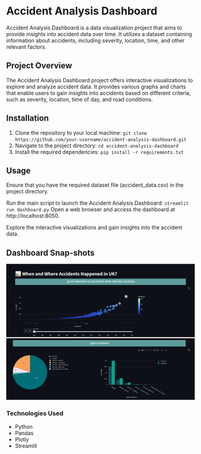 # Accident Analysis Dashboard

Accident Analysis Dashboard is a data visualization project that aims to provide insights into accident data over time. It utilizes a dataset containing information about accidents, including severity, location, time, and other relevant factors.

## Project Overview

The Accident Analysis Dashboard project offers interactive visualizations to explore and analyze accident data. It provides various graphs and charts that enable users to gain insights into accidents based on different criteria, such as severity, location, time of day, and road conditions.

## Installation

1. Clone the repository to your local machine:
 `git clone https://github.com/your-username/accident-analysis-dashboard.git`
2. Navigate to the project directory:
 `cd accident-analysis-dashboard`
3. Install the required dependencies:
 `pip install -r requirements.txt`

## Usage
Ensure that you have the required dataset file (accident_data.csv) in the project directory.

Run the main script to launch the Accident Analysis Dashboard:
 `streamlit run dashboard.py`
Open a web browser and access the dashboard at http://localhost:8050.

Explore the interactive visualizations and gain insights into the accident data.

## Dashboard Snap-shots

![Screenshot01](imgs/snap1.png)
![Screenshot02](imgs/snap2.png)

### Technologies Used
- Python
- Pandas
- Plotly
- Streamlit

